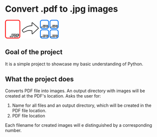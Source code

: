 # Convert .pdf to .jpg images
<img src="https://github.com/shameless-code/shameless-code/blob/main/images/Conversion%20.pdf%20to%20multiple%20.jpg.png?raw=true" width="35%" height="35%">

## Goal of the project
It is a simple project to showcase my basic understanding of Python. 
## What the project does
Converts PDF file into images. An output directory with images will be created at the PDF's location.
Asks the user for:
1. Name for all files and an output directory, which will be created in the PDF file location.
2. PDF file location

Each filename for created images will e distinguished by a corresponding number.
